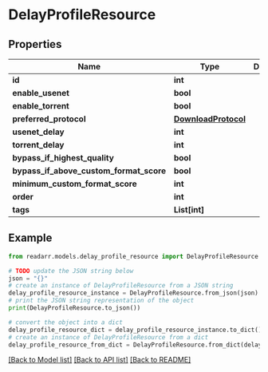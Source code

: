# DelayProfileResource


## Properties

Name | Type | Description | Notes
------------ | ------------- | ------------- | -------------
**id** | **int** |  | [optional] 
**enable_usenet** | **bool** |  | [optional] 
**enable_torrent** | **bool** |  | [optional] 
**preferred_protocol** | [**DownloadProtocol**](DownloadProtocol.md) |  | [optional] 
**usenet_delay** | **int** |  | [optional] 
**torrent_delay** | **int** |  | [optional] 
**bypass_if_highest_quality** | **bool** |  | [optional] 
**bypass_if_above_custom_format_score** | **bool** |  | [optional] 
**minimum_custom_format_score** | **int** |  | [optional] 
**order** | **int** |  | [optional] 
**tags** | **List[int]** |  | [optional] 

## Example

```python
from readarr.models.delay_profile_resource import DelayProfileResource

# TODO update the JSON string below
json = "{}"
# create an instance of DelayProfileResource from a JSON string
delay_profile_resource_instance = DelayProfileResource.from_json(json)
# print the JSON string representation of the object
print(DelayProfileResource.to_json())

# convert the object into a dict
delay_profile_resource_dict = delay_profile_resource_instance.to_dict()
# create an instance of DelayProfileResource from a dict
delay_profile_resource_from_dict = DelayProfileResource.from_dict(delay_profile_resource_dict)
```
[[Back to Model list]](../README.md#documentation-for-models) [[Back to API list]](../README.md#documentation-for-api-endpoints) [[Back to README]](../README.md)


